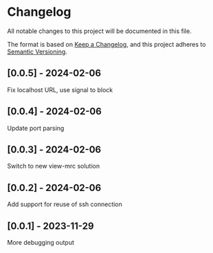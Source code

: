 # Changelog
All notable changes to this project will be documented in this file.

The format is based on [Keep a Changelog](https://keepachangelog.com/en/1.0.0/),
and this project adheres to [Semantic Versioning](https://semver.org/spec/v2.0.0.html).

## [0.0.5] - 2024-02-06
Fix localhost URL, use signal to block

## [0.0.4] - 2024-02-06
Update port parsing

## [0.0.3] - 2024-02-06
Switch to new view-mrc solution

## [0.0.2] - 2024-02-06
Add support for reuse of ssh connection

## [0.0.1] - 2023-11-29
More debugging output
